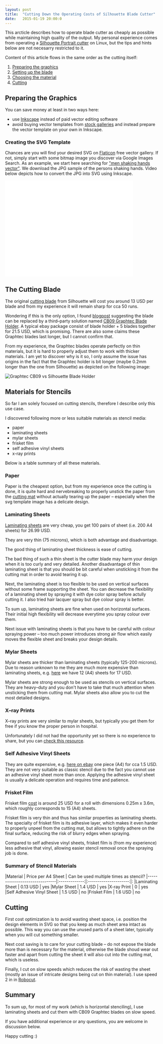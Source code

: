 ```yaml
---
layout: post
title:  "Cutting Down the Operating Costs of Silhouette Blade Cutter"
date:   2015-01-19 20:00:0
---
```


This arcticle describes how to operate blade cutter as cheaply as possible while maintaining high quality of the output. My personal experience comes from operating a [Silhouette Portrait cutter](http://www.silhouetteamerica.com/shop/machines/portrait) on Linux, but the tips and hints below are not necesarry restricted to it. 

Content of this article flows in the same order as the cutting itself:

1. [Preparing the graphics](#preparing-the-graphics)
2. [Setting up the blade](#the-cutting-blade)
3. [Choosing the material](#materials)
4. [Cutting](#cutting)

## Preparing the Graphics

You can save money at least in two ways here:

* use [Inkscape](https://inkscape.org/en/) instead of paid vector editing software
* avoid buying vector templates from [stock galleries](http://www.silhouettedesignstore.com/?page=home) and instead prepare the vector template on your own in Inkscape.

### Creating the SVG Template

Chances are you will find your desired SVG on [Flaticon](http://www.flaticon.com/) free vector gallery. If not, simply start with some bitmap image you discover via Google Images Search. 
As an example, we start here searching for ["men shaking hands vector"](https://www.google.sk/search?q=men+shaking+hands+vector&safe=off&espv=2&biw=871&bih=859&source=lnms&tbm=isch&sa=X).
We download the JPG sample of the persons shaking hands. Video below depicts how to convert the JPG into SVG using Inkscape.

<iframe width="420" height="315" src="//www.youtube.com/embed/Dci3AU5yR_M" frameborder="0" allowfullscreen></iframe>

## The Cutting Blade

The original [cutting blade](http://www.ebay.com/sch/i.html?_odkw=silhouette+blade&_sop=15&LH_BIN=1&_from=R40&_osacat=0&_from=R40&_trksid=p2045573.m570.l1313.TR0.TRC0.H0.Xsilhouette+replacement+cutting+blade&_nkw=silhouette+replacement+cutting+blade&_sacat=0) from Silhouette will cost you around 13 USD per blade and from my experience it will remain sharp for cca 50 runs.

Wondering if this is the only option, I found [blogpost](http://ligayatg.blogspot.sk/2012/04/aluminum-blade-holder.html) suggesting the blade can be replaced by a third&ndash;party solution named [CB09 Graphtec Blade Holder](http://www.ebay.com/sch/i.html?_from=R40&_trksid=p2047675.m570.l1313.TR0.TRC0.H0.XCB09+Graphtec+Blade+Holder&_nkw=CB09+Graphtec+Blade+Holder&_sacat=0). A typical ebay package consist of blade holder + 5 blades together for 21.5 USD, which is promising. There are also some claims these Graphtec blades last longer, but I cannot confirm that.

From my experience, the Graphtec blades operate perfectly on thin materials, but it is hard to properly adjust them to work with thicker materials. I am yet to discover why is it so, I only assume the issue has origins in the fact that the Graphtec holder is bit longer (maybe 0.2mm longer than the one from Silhouette) as depicted on the following image:

![Graphtec CB09 vs Silhouette Blade Holder]({{site.baseurl}}/images/blades-silhouette-vs-graphtec.jpg "Graphtec CB09 vs Silhouette Blade Holder")


## Materials for Stencils

So far I am solely focused on cutting stencils, therefore I describe only this use case.

I discovered following more or less suitable materials as stencil media:

* paper
* laminating sheets
* mylar sheets
* frisket film
* self adhesive vinyl sheets
* x-ray prints

Below is a table summary of all these materials.

### Paper

Paper is the cheapest option, but from my experience once the cutting is done, it is quite hard and nervebreaking to properly unstick the paper from the [cutting mat](http://www.silhouetteamerica.com/shop/blades-and-mats#EXT_CUTMAT123T) without actually tearing up the paper &ndash; especially when the svg template image has a delicate design.

### Laminating Sheets

[Laminating sheets](http://www.ebay.com/sch/i.html?_odkw=laminating+sheets&_from=R40&_osacat=0&_from=R40&_trksid=p2045573.m570.l1313.TR0.TRC0.H0.Xlaminating+sheets+a&_nkw=laminating+sheets+a4&_sacat=0) are very cheap, you get 100 pairs of sheet (i.e. 200 A4 sheets) for 26.99 USD.

They are very thin (75 microns), which is both advantage and disadvantage. 

The good thing of laminating sheet thickness is ease of cutting. 

The bad thing of such a thin sheet is the cutter blade may harm your design when it is too curly and very detailed.
Another disadvantage of thin laminating sheet is that you should be bit careful when unsticking it from the cutting mat in order to avoid tearing it up.  

Next, the laminating sheet is too flexible to be used on vertical surfaces without some frame supporting the sheet. 
You can decrease the flexibility of a laminating sheet by spraying it with dye color spray before actully cutting it. I also tried hair lacquer spray but dye colour spray is better.

To sum up, laminating sheets are fine when used on horizontal surfaces. Their initial high flexibility will decrease everytime you spray colour over them.

Next issue with laminating sheets is that you have to be careful with colour spraying power &ndash; too much power introduces strong air flow which easily moves the flexible sheet and breaks your design details.

### Mylar Sheets

Mylar sheets are thicker than laminating sheets (typically 125-200 microns). Due to  reason unknown to me they are much more expensive than laminating sheets, e.g. [here](http://www.ebay.com/sch/i.html?_from=R40&_trksid=p2047675.m570.l1313.TR0.TRC0.H0.XStencil+Film+12+sheets+A4+Mylar&_nkw=Stencil+Film+12+sheets+A4+Mylar&_sacat=0) we have 12 (A4) sheets for 17 USD.

Mylar sheets are strong enough to be used as stencils on vertical surfaces. They are heavy&ndash;duty and you don't have to take that much attention when unsticking them from cutting mat. Mylar sheets also allow you to cut the most detailed designs.

### X&ndash;ray Prints

X&ndash;ray prints are very similar to mylar sheets, but typically you get them for free if you know the proper person in hospital. 

Unfortunately I did not had the opportunity yet so there is no experience to share, but you can [check this resource](http://diplomatt.blogspot.sk/2010/04/cultural-exploration-40-x-ray-stencils.html).

### Self Adhesive Vinyl Sheets

They are quite expensive, e.g. [here on ebay](http://www.ebay.com/sch/i.html?_from=R40&_trksid=p2050601.m570.l1313.TR0.TRC0.H0.XA4+White+Gloss+297x210mm+1x+Self+Adhesive+Vinyl+Sheet&_nkw=A4+White+Gloss+297x210mm+1x+Self+Adhesive+Vinyl+Sheet&_sacat=0) one piece (A4) for cca 1.5 USD. They are not very suitable as classic stencil due to the fact you cannot use an adhesive vinyl sheet more than once. Applying the adhesive vinyl sheet is usually a delicate operation and requires time and patience.

### Frisket Film

Frisket film [cost](http://www.ebay.com/sch/i.html?_from=R40&_trksid=p2047675.m570.l1313.TR0.TRC0.H0.XFRISKET+FILM+-+MATT+ROLL&_nkw=FRISKET+FILM+-+MATT+ROLL&_sacat=0) is around 25 USD for a roll with dimensions 0.25m x 3.6m, which roughly corresponds to 15 (A4) sheets.

Frisket film is very thin and thus has similar properties as laminating sheets. The specialty of frisket film is its adhesive layer, which makes it even harder to properly unpeel from the cutting mat, but allows to tightly adhere on the final surface, reducing the risk of blurry edges when spraying.

Compared to self adhesive vinyl sheets, frisket film is (from my experience) less adhesive that vinyl, allowing easier stencil removal once the spraying job is done.

### Summary of Stencil Materials

|Material 			| Price per A4 Sheet  | Can be used multiple times as stencil?
|-------------------------------|:-------------:|:---------------------:|:
|Laminating Sheet		| 0.13 USD	| yes
|Mylar Sheet			| 1.4 USD	| yes 
|X-ray Print			| 0		| yes
|Self Adhesive Vinyl Sheet 	| 1.5 USD	| no 
|Frisket Film			| 1.6 USD	| no


## Cutting

First cost optimization is to avoid wasting sheet space, i.e. position the design elements in SVG so that you keep as much sheet area intact as possible. This way you can use the unused parts of a sheet later, typically when you will cut something smaller.

Next cost saving is to care for your cutting blade &ndash; do not expose the blade more than is necessary for the material, otherwise the blade shoud wear out faster and apart from cutting the sheet it will also cut into the cutting mat, which is useless.

Finally, I cut on slow speeds which reduces the risk of wasting the sheet (mostly an issue of intricate designs being cut on thin material). I use speed 2 in in [Robocut](https://github.com/nosliwneb/robocut).

## Summary

To sum up, for most of my work (which is horizontal stenciling), I use laminating sheets and cut them with CB09 Graphtec blades on slow speed. 

If you have additional experience or any questions, you are welcome in discussion below.

Happy cutting :)


